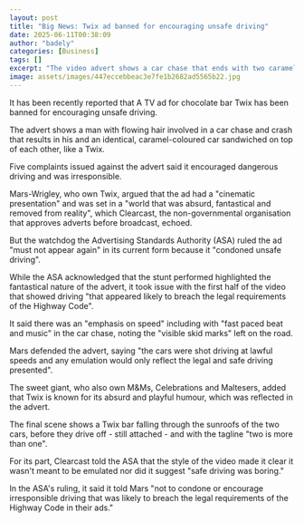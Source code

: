```yaml
---
layout: post
title: "Big News: Twix ad banned for encouraging unsafe driving"
date: 2025-06-11T00:38:09
author: "badely"
categories: [Business]
tags: []
excerpt: "The video advert shows a car chase that ends with two caramel-coloured cars on top of each other."
image: assets/images/447eccebbeac3e7fe1b2682ad5565b22.jpg
---
```


It has been recently reported that A TV ad for chocolate bar Twix has been banned for encouraging unsafe driving.

The advert shows a man with flowing hair involved in a car chase and crash that results in his and an identical, caramel-coloured car sandwiched on top of each other, like a Twix.

Five complaints issued against the advert said it encouraged dangerous driving and was irresponsible.

Mars-Wrigley, who own Twix, argued that the ad had a "cinematic presentation" and was set in a "world that was absurd, fantastical and removed from reality", which Clearcast, the non-governmental organisation that approves adverts before broadcast, echoed.

But the watchdog the Advertising Standards Authority (ASA) ruled the ad "must not appear again" in its current form because it "condoned unsafe driving".

While the ASA acknowledged that the stunt performed highlighted the fantastical nature of the advert, it took issue with the first half of the video that showed driving "that appeared likely to breach the legal requirements of the Highway Code".

It said there was an "emphasis on speed" including with "fast paced beat and music" in the car chase, noting the "visible skid marks" left on the road.

Mars defended the advert, saying "the cars were shot driving at lawful speeds and any emulation would only reflect the legal and safe driving presented".

The sweet giant, who also own M&Ms, Celebrations and Maltesers, added that Twix is known for its absurd and playful humour, which was reflected in the advert.

The final scene shows a Twix bar falling through the sunroofs of the two cars, before they drive off - still attached - and with the tagline "two is more than one".

For its part, Clearcast told the ASA that the style of the video made it clear it wasn't meant to be emulated nor did it suggest "safe driving was boring."

In the ASA's ruling, it said it told Mars "not to condone or encourage irresponsible driving that was likely to breach the legal requirements of the Highway Code in their ads."

